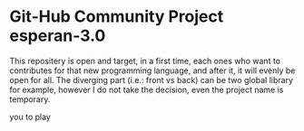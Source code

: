 # Git-Hub Community Project esperan-3.0

This repositery is open and target, in a first time, each ones who want to contributes for that new programming language, and after it, it will evenly be open for all. The diverging part (i.e.: front vs back) can be two global library for example, however I do not take the decision, even the project name is temporary.

you to play
